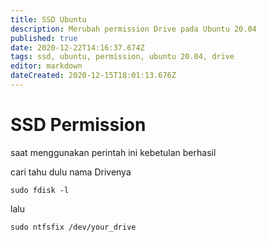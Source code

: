 ```yaml
---
title: SSD Ubuntu
description: Merubah permission Drive pada Ubuntu 20.04
published: true
date: 2020-12-22T14:16:37.674Z
tags: ssd, ubuntu, permission, ubuntu 20.04, drive
editor: markdown
dateCreated: 2020-12-15T18:01:13.676Z
---
```


# SSD Permission
saat menggunakan perintah ini kebetulan berhasil

cari tahu dulu nama Drivenya

```
sudo fdisk -l
```
lalu
```
sudo ntfsfix /dev/your_drive
```



